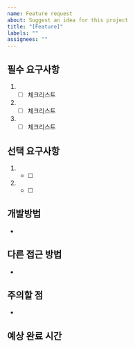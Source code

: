 ```yaml
---
name: Feature request
about: Suggest an idea for this project
title: "[Feature]"
labels: ""
assignees: ""
---
```


## 필수 요구사항

1. - [ ] 체크리스트
2. - [ ] 체크리스트
3. - [ ] 체크리스트

## 선택 요구사항

1. - [ ]
2. - [ ]

## 개발방법

-

## 다른 접근 방법

-

## 주의할 점

-

## 예상 완료 시간